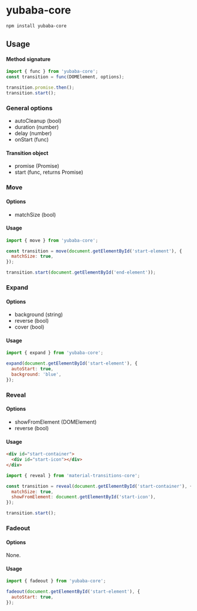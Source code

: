 # yubaba-core

```sh
npm install yubaba-core
```

## Usage

#### Method signature

```javascript
import { func } from 'yubaba-core';
const transition = func(DOMElement, options);

transition.promise.then();
transition.start();
```

### General options

- autoCleanup (bool)
- duration (number)
- delay (number)
- onStart (func)

#### Transition object

- promise (Promise)
- start (func, returns Promise)

### Move

#### Options

- matchSize (bool)

#### Usage

```javascript
import { move } from 'yubaba-core';

const transition = move(document.getElementById('start-element'), {
  matchSize: true,
});

transition.start(document.getElementById('end-element'));
```

### Expand

#### Options

- background (string)
- reverse (bool)
- cover (bool)

#### Usage

```javascript
import { expand } from 'yubaba-core';

expand(document.getElementById('start-element'), {
  autoStart: true,
  background: 'blue',
});
```

### Reveal

#### Options

- showFromElement (DOMElement)
- reverse (bool)

#### Usage

```html
<div id="start-container">
  <div id="start-icon"></div>
</div>
```

```javascript
import { reveal } from 'material-transitions-core';

const transition = reveal(document.getElementById('start-container'), {
  matchSize: true,
  showFromElement: document.getElementById('start-icon'),
});

transition.start();
```


### Fadeout

#### Options

None.

#### Usage

```javascript
import { fadeout } from 'yubaba-core';

fadeout(document.getElementById('start-element'), {
  autoStart: true,
});
```
